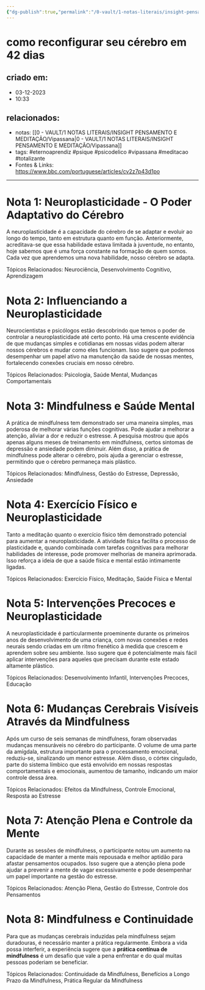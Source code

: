 ```yaml
---
{"dg-publish":true,"permalink":"/0-vault/1-notas-literais/insight-pensamento-e-meditacao/como-reconfigurar-seu-cerebro-em-42-dias/","tags":["eternoaprendiz","psique","psicodelico","vipassana","meditacao","totalizante"],"dgHomeLink":true,"dgShowLocalGraph":true,"dgShowFileTree":true,"dgEnableSearch":true,"noteIcon":""}
---
```


# como reconfigurar seu cérebro em 42 dias

## criado em: 
- 03-12-2023
- 10:33
## relacionados:
- notas: [[0 - VAULT/1 NOTAS LITERAIS/INSIGHT PENSAMENTO E MEDITAÇÃO/Vipassana\|0 - VAULT/1 NOTAS LITERAIS/INSIGHT PENSAMENTO E MEDITAÇÃO/Vipassana]]
- tags: #eternoaprendiz #psique #psicodelico #vipassana #meditacao #totalizante
- Fontes & Links: https://www.bbc.com/portuguese/articles/cv2z7p43d1po
---

# Nota 1: Neuroplasticidade - O Poder Adaptativo do Cérebro
A neuroplasticidade é a capacidade do cérebro de se adaptar e evoluir ao longo do tempo, tanto em estrutura quanto em função. Anteriormente, acreditava-se que essa habilidade estava limitada à juventude, no entanto, hoje sabemos que é uma força constante na formação de quem somos. Cada vez que aprendemos uma nova habilidade, nosso cérebro se adapta.

Tópicos Relacionados: Neurociência, Desenvolvimento Cognitivo, Aprendizagem

# Nota 2: Influenciando a Neuroplasticidade
Neurocientistas e psicólogos estão descobrindo que temos o poder de controlar a neuroplasticidade até certo ponto. Há uma crescente evidência de que mudanças simples e cotidianas em nossas vidas podem alterar nossos cérebros e mudar como eles funcionam. Isso sugere que podemos desempenhar um papel ativo na manutenção da saúde de nossas mentes, fortalecendo conexões cruciais em nosso cérebro.

Tópicos Relacionados: Psicologia, Saúde Mental, Mudanças Comportamentais

# Nota 3: Mindfulness e Saúde Mental
A prática de mindfulness tem demonstrado ser uma maneira simples, mas poderosa de melhorar várias funções cognitivas. Pode ajudar a melhorar a atenção, aliviar a dor e reduzir o estresse. A pesquisa mostrou que após apenas alguns meses de treinamento em mindfulness, certos sintomas de depressão e ansiedade podem diminuir. Além disso, a prática de mindfulness pode alterar o cérebro, pois ajuda a gerenciar o estresse, permitindo que o cérebro permaneça mais plástico.

Tópicos Relacionados: Mindfulness, Gestão do Estresse, Depressão, Ansiedade

# Nota 4: Exercício Físico e Neuroplasticidade
Tanto a meditação quanto o exercício físico têm demonstrado potencial para aumentar a neuroplasticidade. A atividade física facilita o processo de plasticidade e, quando combinada com tarefas cognitivas para melhorar habilidades de interesse, pode promover melhorias de maneira aprimorada. Isso reforça a ideia de que a saúde física e mental estão intimamente ligadas.

Tópicos Relacionados: Exercício Físico, Meditação, Saúde Física e Mental

# Nota 5: Intervenções Precoces e Neuroplasticidade
A neuroplasticidade é particularmente proeminente durante os primeiros anos de desenvolvimento de uma criança, com novas conexões e redes neurais sendo criadas em um ritmo frenético à medida que crescem e aprendem sobre seu ambiente. Isso sugere que é potencialmente mais fácil aplicar intervenções para aqueles que precisam durante este estado altamente plástico.

Tópicos Relacionados: Desenvolvimento Infantil, Intervenções Precoces, Educação

# Nota 6: Mudanças Cerebrais Visíveis Através da Mindfulness
Após um curso de seis semanas de mindfulness, foram observadas mudanças mensuráveis no cérebro do participante. O volume de uma parte da amígdala, estrutura importante para o processamento emocional, reduziu-se, sinalizando um menor estresse. Além disso, o córtex cingulado, parte do sistema límbico que está envolvido em nossas respostas comportamentais e emocionais, aumentou de tamanho, indicando um maior controle dessa área.

Tópicos Relacionados: Efeitos da Mindfulness, Controle Emocional, Resposta ao Estresse

# Nota 7: Atenção Plena e Controle da Mente
Durante as sessões de mindfulness, o participante notou um aumento na capacidade de manter a mente mais repousada e melhor aptidão para afastar pensamentos ocupados. Isso sugere que a atenção plena pode ajudar a prevenir a mente de vagar excessivamente e pode desempenhar um papel importante na gestão do estresse.

Tópicos Relacionados: Atenção Plena, Gestão do Estresse, Controle dos Pensamentos

# Nota 8: Mindfulness e Continuidade
Para que as mudanças cerebrais induzidas pela mindfulness sejam duradouras, é necessário manter a prática regularmente. Embora a vida possa interferir, a experiência sugere que a **prática contínua de mindfulness** é um desafio que vale a pena enfrentar e do qual muitas pessoas poderiam se beneficiar.

Tópicos Relacionados: Continuidade da Mindfulness, Benefícios a Longo Prazo da Mindfulness, Prática Regular da Mindfulness